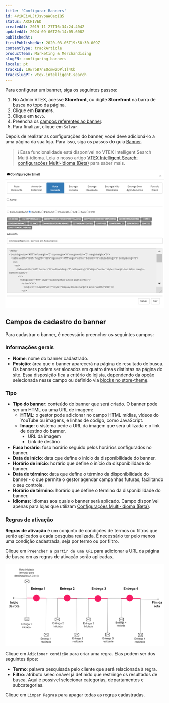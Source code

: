 ```yaml
---
title: 'Configurar Banners'
id: 4ViKEivLJtJsvpaW0aqIQ5
status: ARCHIVED
createdAt: 2019-11-27T16:34:24.404Z
updatedAt: 2024-09-06T20:14:05.608Z
publishedAt: 
firstPublishedAt: 2020-03-05T19:58:30.009Z
contentType: trackArticle
productTeam: Marketing & Merchandising
slugEN: configuring-banners
locale: pt
trackId: 19wrbB7nEQcmwzDPl1l4Cb
trackSlugPT: vtex-intelligent-search
---
```


Para configurar um banner, siga os seguintes passos:

1. No Admin VTEX, acesse **Storefront**, ou digite **Storefront** na barra de busca no topo da página.
2. Clique em **Banners**.
3. Clique em <i class="fas fa-plus"></i> `Novo`.
4. Preencha os [campos referentes ao banner](#campos-de-cadastro-do-banner).
5. Para finalizar, clique em `Salvar`.

Depois de realizar as configurações do banner, você deve adicioná-lo a uma página da sua loja. Para isso, siga os passos do guia [Banner](https://developers.vtex.com/vtex-developer-docs/docs/vtex-search-banner).

>ℹ️ Essa funcionalidade está disponível no VTEX Intelligent Search Multi-idioma. Leia o nosso artigo [VTEX Intelligent Search: configurações Multi-idioma (Beta)](https://help.vtex.com/pt/tutorial/vtex-intelligent-search-configuracoes-multi-idioma-beta--2WahlTESLXIJ9XBdQMdTYO#banners) para saber mais.

![banner-form-pt](https://raw.githubusercontent.com/vtexdocs/help-center-content/refs/heads/main/_1.png)

## Campos de cadastro do banner

Para cadastrar o banner, é necessário preencher os seguintes campos:

### Informações gerais

* **Nome**: nome do banner cadastrado.
* **Posição**: área que o banner aparecerá na página de resultado de busca. Os banners podem ser alocados em quatro áreas distintas na página do site. Essa disposição fica a critério do lojista, dependendo da opção selecionada nesse campo ou definido via [blocks no store-theme](https://developers.vtex.com/vtex-developer-docs/docs/vtex-search-banner#props).

### Tipo

* **Tipo do banner**: conteúdo do banner que será criado. O banner pode ser um HTML ou uma URL de imagem:
    * **HTML**: o gestor pode adicionar no campo HTML mídias, vídeos do YouTube ou imagens, e linhas de código, como JavaScript.
    * **Image**: o sistema pede a URL da imagem que será utilizada e o link de destino do banner.
        * URL da imagem
        * Link de destino
* **Fuso horário**: fuso horário seguido pelos horários configurados no banner.
* **Data de início**: data que define o início da disponibilidade do banner.
* **Horário de início**: horário que define o início da disponibilidade do banner.
* **Data de término**: data que define o término da disponibilidade do banner - o que permite o gestor agendar campanhas futuras, facilitando o seu controle.
* **Horário de término**: horário que define o término da disponibilidade do banner.
* **Idiomas:** idiomas aos quais o banner será aplicado. Campo disponível apenas para lojas que utilizam [Configurações Multi-idioma (Beta)](https://help.vtex.com/pt/tutorial/vtex-intelligent-search-configuracoes-multi-idioma-beta--2WahlTESLXIJ9XBdQMdTYO).

### Regras de ativação 

**Regras de ativação** é um conjunto de condições de termos ou filtros que serão aplicados a cada pesquisa realizada. É necessário ter pelo menos uma condição cadastrada, seja por termo ou por filtro.

Clique em <i class="fa-solid fa-link"></i> `Preencher a partir de uma URL` para adicionar a URL da página de busca em as regras de ativação serão aplicadas. 

![banner-url-pt](https://raw.githubusercontent.com/vtexdocs/help-center-content/refs/heads/main/_2.png)

Clique em <i class="fas fa-plus"></i> `Adicionar condição` para criar uma regra. Elas podem ser dos seguintes tipos:

* **Termo**: palavra pesquisada pelo cliente que será relacionada à regra.
* **Filtro**: atributo selecionável já definido que restringe os resultados de busca. Aqui é possível selecionar categorias, departamentos e subcategorias.

Clique em `Limpar Regras` para apagar todas as regras cadastradas.
